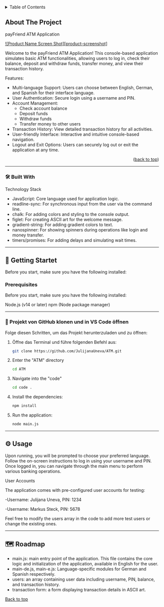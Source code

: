


 

<a name="readme-top"></a>
<details>
  <summary>Table of Contents</summary>
  <ol>
    <li>
      <a href="#about-the-project">About The Project</a>
      <ul>
        <li><a href="#built-with">Built With</a></li>
      </ul>
    </li>
    <li>
      <a href="#getting-started">Getting Started</a>
      <ul>
        <li><a href="#prerequisites">Prerequisites</a></li>
        <li><a href="#installation">Installation</a></li>
      </ul>
    </li>
    <li><a href="#usage">Usage</a></li>
    <li><a href="#roadmap">Roadmap</a></li>
    <li><a href="#contributing">Contributing</a></li>
    <li><a href="#license">License</a></li>
    <li><a href="#contact">Contact</a></li>
    <li><a href="#acknowledgments">Acknowledgments</a></li>
  </ol>
</details>



<!-- ABOUT THE PROJECT -->
## About The Project

payFriend ATM Application

[![Product Name Screen Shot][product-screenshot]](https://example.com)

Welcome to the payFriend ATM Application! This console-based application simulates basic ATM functionalities, allowing users to log in, check their balance, deposit and withdraw funds, transfer money, and view their transaction history.

Features:
* Multi-language Support: Users can choose between English, German, and Spanish for their interface language.
* User Authentication: Secure login using a username and PIN.
* Account Management:
  * Check account balance
  * Deposit funds
  * Withdraw funds
  * Transfer money to other users
* Transaction History: View detailed transaction history for all activities.
* User-friendly Interface: Interactive and intuitive console-based navigation.
* Logout and Exit Options: Users can securely log out or exit the application at any time.

<p align="right">(<a href="#readme-top">back to top</a>)</p>


---
### 🛠️ Built With

Technology Stack

* JavaScript: Core language used for application logic.
* readline-sync: For synchronous input from the user via the command line.
* chalk: For adding colors and styling to the console output.
* figlet: For creating ASCII art for the welcome message.
* gradient-string: For adding gradient colors to text.
* nanospinner: For showing spinners during operations like login and money transfer.
* timers/promises: For adding delays and simulating wait times.



---

## 🚀 Getting Startet 

Before you start, make sure you have the following installed:

### Prerequisites

Before you start, make sure you have the following installed:

Node.js (v14 or later)
npm (Node package manager)

***
### 📂 Projekt von GitHub klonen und in VS Code öffnen  

Folge diesen Schritten, um das Projekt herunterzuladen und zu öffnen:  

1. Öffne das Terminal und führe folgenden Befehl aus:  

    ```sh
   git clone https://github.com/JulijanaUneva/ATM.git

2. Enter the "ATM" directory
   ```sh
   cd ATM

3. Navigate into the "code"
    ```sh
    cd code .

5. Install the dependencies:
    ```sh
   npm install
6. Run the application:
   ```sh
   node main.js

---
## ⚙️ Usage

Upon running, you will be prompted to choose your preferred language.
Follow the on-screen instructions to log in using your username and PIN.
Once logged in, you can navigate through the main menu to perform various banking operations.

User Accounts <br>

The application comes with pre-configured user accounts for testing: <br>

-Username: Julijana Uneva, PIN: 1234 <br>

-Username: Markus Steck, PIN: 5678 <br>

Feel free to modify the users array in the code to add more test users or change the existing ones.


---
## 🗺️ Roadmap

- main.js: main entry point of the application. This file contains the core logic and initialization of the application, available in English for the user.
- main-de.js, main-e.js: Language-specific modules for German and Spanish respectively.
- users: an array containing user data including username, PIN, balance, and transaction history.
- transaction form: a form displaying transaction details in ASCII art.

[Back to top](#readme-top)




